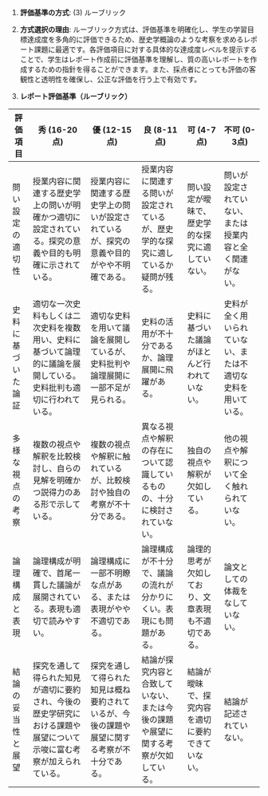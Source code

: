 1. **評価基準の方式**: (3) ルーブリック

2. **方式選択の理由**: ルーブリック方式は、評価基準を明確化し、学生の学習目標達成度を多角的に評価できるため、歴史学概論のような考察を求めるレポート課題に最適です。各評価項目に対する具体的な達成度レベルを提示することで、学生はレポート作成前に評価基準を理解し、質の高いレポートを作成するための指針を得ることができます。また、採点者にとっても評価の客観性と透明性を確保し、公正な評価を行う上で有効です。

3. **レポート評価基準（ルーブリック）**

| 評価項目 | 秀 (16-20点) | 優 (12-15点) | 良 (8-11点) | 可 (4-7点) | 不可 (0-3点) |
|---|---|---|---|---|---|
| 問い設定の適切性 | 授業内容に関連する歴史学上の問いが明確かつ適切に設定されている。探究の意義や目的も明確に示されている。 | 授業内容に関連する歴史学上の問いが設定されているが、探究の意義や目的がやや不明確である。 | 授業内容に関連する問いが設定されているが、歴史学的な探究に適しているか疑問が残る。 | 問い設定が曖昧で、歴史学的な探究に適していない。 | 問いが設定されていない、または授業内容と全く関連がない。 |
| 史料に基づいた論証 | 適切な一次史料もしくは二次史料を複数用い、史料に基づいて論理的に議論を展開している。史料批判も適切に行われている。 | 適切な史料を用いて議論を展開しているが、史料批判や論理展開に一部不足が見られる。 | 史料の活用が不十分であるか、論理展開に飛躍がある。 | 史料に基づいた議論がほとんど行われていない。 | 史料が全く用いられていない、または不適切な史料を用いている。 |
| 多様な視点の考察 | 複数の視点や解釈を比較検討し、自らの見解を明確かつ説得力のある形で示している。 | 複数の視点や解釈に触れているが、比較検討や独自の考察が不十分である。 | 異なる視点や解釈の存在について認識しているものの、十分に検討されていない。 | 独自の視点や解釈が欠如している。 | 他の視点や解釈について全く触れられていない。 |
| 論理構成と表現 | 論理構成が明確で、首尾一貫した議論が展開されている。表現も適切で読みやすい。 | 論理構成に一部不明瞭な点がある、または表現がやや不適切である。 | 論理構成が不十分で、議論の流れが分かりにくい。表現にも問題がある。 | 論理的思考が欠如しており、文章表現も不適切である。 | 論文としての体裁をなしていない。 |
| 結論の妥当性と展望 | 探究を通して得られた知見が適切に要約され、今後の歴史学研究における課題や展望について示唆に富む考察が加えられている。 | 探究を通して得られた知見は概ね要約されているが、今後の課題や展望に関する考察が不十分である。 | 結論が探究内容と合致していない、または今後の課題や展望に関する考察が欠如している。 | 結論が曖昧で、探究内容を適切に要約できていない。 | 結論が記述されていない。 |
